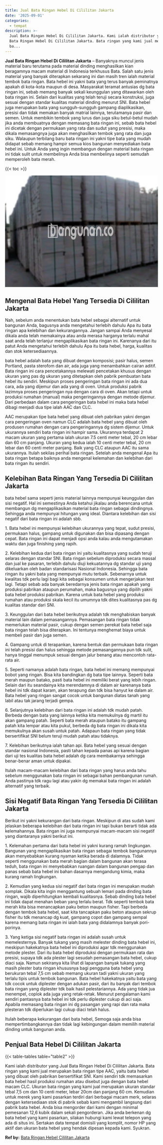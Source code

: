 ```yaml
---
title: Jual Bata Ringan Hebel Di Cililitan Jakarta
date: '2025-09-01'
categories:
  - tempat
description: >-
  Jual Bata Ringan Hebel Di Cililitan Jakarta. Kami ialah distributor yang Jual
  Bata Ringan Hebel Di Cililitan Jakarta. Bata ringan yang kami jual merupakan
  ba...
---
```


**Jual Bata Ringan Hebel Di Cililitan Jakarta** – Banyaknya muncul jenis material baru terutama pada material dinding menghasilkan kian beragamnya macam material di Indonesia terkhusus Bata. Salah satu jenis material yang banyak diterapkan sekarang ini dan masih tren ialah material tembok bata ringan. Bata hebel ini yakni bata yang terus banyak peminatnya apakah di kota-kota maupun di desa. Masyarakat teramat antusias dg bata ringan ini, sebab memang banyak sekali keunggulan yang ditawarkan oleh bata ringan ini. Selain dari kualitas yang telah teruji secara konstruksi, juga sesuai dengan standar kualitas material dinding menurut SNI. Bata hebel juga merupakan bata yang sungguh-sungguh gampang diaplikasikan, presisi dan tidak memakan banyak matrial lainnya, terutamanya pasir dan semen. Untuk membikin tembok yang lurus dan juga siku betul-betul mudah jika anda membuatnya dengan memasang bata ringan ini, sebab bata hebel ini dicetak dengan permukaan yang rata dan sudut yang presisi, maka dikala memasangnya juga akan menghasilkan tembok yang rata dan juga siku. Walaupun terbilang baru bata ringan ini yakni tipe bata yang mudah didapat sebab memang hampir semua kios bangunan menyediakan bata hebel ini. Untuk Anda yang ingin membangun dengan material bata ringan ini tidak sulit untuk membelinya Anda bisa membelinya seperti semudah memperoleh bata merah.

{{< toc >}}

![Jual Bata Ringan Hebel Di Cililitan Jakarta](/images/jual-hebel-murah-17.png)

## Mengenal Bata Hebel Yang Tersedia Di Cililitan Jakarta

Nah, sebelum anda menentukan bata hebel sebagai alternatif untuk bangunan Anda, bagusnya anda mengetahui terlebih dahulu Apa itu bata ringan apa kelebihan dan kekurangannya. Jangan sampai Anda menyesal dikala anda telah memakainya atau anda merasa harganya terlalu mahal saat anda telah terlanjur mengaplikasikan bata ringan ini. Karenanya dari itu patut Anda mengetahui terlebih dahulu Apa itu bata hebel, harga, kualitas dan stok ketersediaannya.

bata hebel adalah bata yang dibuat dengan komposisi; pasir halus, semen Portland, pasta sterofom dan air, ada juga yang menambahkan cairan aditif. Bata ringan ini cara pencetakannya melewati pencetakan khusus dengan ukuran yang pas dg ukuran yang ditetapkan oleh pabrik pembuatan bata hebel itu sendiri. Meskipun proses pengeringan bata ringan ini ada dua cara, ada yang dijemur dan ada yang di oven. Untuk produksi pabrik lazimnya proses pengeringan nya dengan cara di oven. Akan tetapi untuk produksi rumahan (manual) maka pengeringannya dengan metode dijemur. Dari perbedaan dalam cara pengeringan bata hebel ini maka bata hebel dibagi menjadi dua tipe ialah AAC dan CLC.

AAC merupakan tipe bata hebel yang dibuat oleh pabrikan yakni dengan cara pengeringan oven namun CLC adalah bata hebel yang dibuat oleh produsen rumahan dengan cara pengeringannya dg sistem dijemur. Untuk ukurannya sendiri bata ringan ini hampir sama. Ukurannya terdapat 2 macam ukuran yang pertama ialah ukuran 7.5 centi meter tebal, 20 cm lebar dan 60 cm panjang. Ukuran yang kedua ialah 10 centi meter tebal, 20 cm lebar dan 60 centi meter panjang. Baik yang CLC ataupun AAC itu sama ukurannya. Itulah sekilas perihal bata ringan. Setelah anda mengenal Apa itu bata ringan betapa baiknya anda mengenal kelemahan dan kelebihan dari bata ringan itu sendiri.

## Kelebihan Bata Ringan Yang Tersedia Di Cililitan Jakarta

bata hebel sama seperti jenis material lainnya mempunyai keunggulan dan sisi negatif. Hal ini semestinya Anda ketahui jikalau anda berencana untuk membangun dg mengaplikasikan material bata ringan sebagai dindingnya. Sehingga anda mempunyai hitungan yang ideal. Diantara kelebihan dan sisi negatif dari bata ringan ini adalah sbb.

1\. Bata hebel ini mempunyai kelebihan ukurannya yang tepat, sudut presisi, permukaan halus, gampang untuk digunakan dan bisa dipasang dengan cepat. Bata ringan ini dapat menjadi opsi anda kalau anda mengutamakan waktu dan juga finishing yang rapih.

2\. Kelebihan kedua dari bata ringan ini yaitu kualitasnya yang sudah teruji selaras dengan standar SNI. Bata ringan sebelum diproduksi secara massal dan jual ke pasaran, terlebih dahulu diuji kekuatannya dg standar uji yang dikeluarkan oleh badan standarisasi Nasional Indonesia. Sehingga bata ringan itu yakni bata yang mempunyai mutu terbaik. Sebenarnya untuk kwalitas tdk perlu lagi bagi kita sebagai konsumen untuk mengerjakan test lagi. Tetapi sebab ada banyak beredarnya jenis bata ringan apakah yang produksi pabrikan ataupun perumahan, maka bagusnya yang dipilih yakni bata hebel produksi pabrikan. Karena untuk bata hebel yang produksi rumahan atau produksi skala kecil itu umumnya tdk dites kualitasnya pas dg kualitas standar dari SNI.

3\. Keunggulan dari bata hebel berikutnya adalah tdk menghabiskan banyak material lain dalam pemasangannya. Pemasangan bata ringan tidak memerlukan material pasir, cukup dengan semen perekat bata hebel saja bata ringan telah bisa diterapkan. Ini tentunya menghemat biaya untuk membeli pasir dan juga semen.

4\. Gampang untuk di terapankan, karena bentuk dan permukaan bata ringan ini telah presisi dan halus sehingga metode pemasangannya pun tdk sulit, hanya tinggal menumpuk sesuai dengan jalur benang atau mencontoh rata-rata air.

5\. Seperti namanya adalah bata ringan, bata hebel ini memang mempunyai bobot yang ringan. Bisa kita bandingkan dg bata tipe lainnya. Seperti bata merah maupun batako, pasti bata hebel ini memiliki berat yang lebih ringan. Selain dari itu seandainya kita merendamnya di dalam air karenanya bata hebel ini tdk dapat karam, akan terapung dan tdk bisa hanyut ke dalam air. Bata hebel yang ringan sangat cocok untuk bangunan diatas tanah yang labil atau tak jarang terjadi gempa.

6\. Selanjutnya kelebihan dari bata ringan ini adalah tdk mudah patah. Berbeda dengan bata yang lainnya ketika kita memukulnya dg martil itu akan gampang patah. Seperti bata merah ataupun batako itu gampang patah kita lempar atau kita pukul, berbeda dg bata ringan ini dikala kita memukulnya akan susah untuk patah. Adapaun bata ringan yang tidak bersertifikat SNI belum teruji mudah patah atau tidaknya.

7\. Kelebihan berikutnya ialah tahan api. Bata hebel yang sesuai dengan standar nasional Indonesia, pasti tahan kepada panas api karena bagian dari uji tes kualitas bata hebel adalah dg cara membakarnya sehingga benar-benar aman untuk dipakai.

Itulah macam-macam kelebihan dari bata ringan yang harus anda tahu sebelum menggunakan bata ringan ini sebagai bahan pembangunan rumah. Anda pastinya tdk ragu lagi atau yakin dg memakai bata ringan ini adalah alternatif yang terbaik.

## Sisi Negatif Bata Ringan Yang Tersedia Di Cililitan Jakarta

Berikut ini yakni kekurangan dari bata ringan. Meskipun di atas sudah kami jelaskan beberapa kelebihan dari bata ringan ini tapi bukan berarti tidak ada kelemahannya. Bata ringan ini juga mempunyai macam-macam sisi negatif yang diantaranya yakni berikut ini.

1\. Kelemahan pertama dari bata hebel ini yakni kurang ramah lingkungan. Bangunan yang mengaplikasikan bata ringan sebagai tembok bangunannya akan menyebabkan kurang nyaman ketika berada di dalamnya. Tidak seperti menggunakan bata merah bagian dalam bangunan akan terasa teduh, bata ringan ini menyebabkan ruangan dalam bangunan pengap dan panas sebab bata hebel ini bahan dasarnya mengandung kimia, maka kurang ramah lingkungan.

2\. Kemudian yang kedua sisi negatif dari bata ringan ini merupakan mudah somplak. Dikala kita ingin menggantung sebuah lemari pada dinding bata ringan, wajib diperhitungkan kembali kualitasnya. Sebab dinding bata hebel ini tidak dapat menahan beban yang terlalu berat. Tdk seperti tembok bata merah kita bisa menancapkan paku beton maupun fisher. Tapi berbeda dengan tembok bata hebel, saat kita tancapkan paku beton ataupun sekrup fisher itu tdk menancap dg kuat, gampang copot dan gampang sempal karena memang bata ringan ini ialah bata yang didalamnya banyak pori-porinya.

3\. Yang ketiga sisi negatif bata ringan ini adalah susah untuk memelesternya. Banyak tukang yang masih melester dinding bata hebel ini, meskipun hakekatnya bata hebel ini diproduksi agar tdk menggunakan metode plester. Dari itu bata hebel diproduksi dengan permukaan rata dan presisi, supaya tdk ada plester lagi sesudah pemasangan bata hebel, cukup diaci saja. Namun sekiranya kita lihat di lapangan banyak tukang yang masih plester bata ringan khususnya bagi pengguna bata hebel yang berukuran tebal 7,5 cm sebab memang ukuran tadi yakni ukuran yang terlalu tipis untuk tembok bangunan. Bata hebel hakekatnya yaitu bata yang tdk cocok untuk diplester dengan adukan pasir, dari itu banyak dari tembok bata ringan yang diplester tdk baik hasil pelestariannya. Ada yang tidak jua menempel, coplok ada juga yang retak-retak. Menurut pengalaman kami sendiri pantasnya bata hebel ini tdk perlu diplester cukup di aci saja. Apabila memasang bata ringan ini dg pasangan yang rapi dan rata maka plesteran tdk diperlukan lagi cukup diaci telah halus.

Itulah beberapa kekurangan dari bata hebel, Semoga saja anda bisa mempertimbangkannya dan tidak lagi kebingungan dalam memilih material dinding untuk bangunan anda.

## Penjual Bata Hebel Di Cililitan Jakarta

{{< table-tables table="table2" >}}

Kami ialah distributor yang Jual Bata Ringan Hebel Di Cililitan Jakarta. Bata ringan yang kami jual merupakan bata ringan tipe AAC, yaitu bata hebel yang dibuat oleh pabrikan bersertifikat SNI. Kami sendiri tdk memasarkan bata hebel hasil produksi rumahan atau disebut juga dengan bata hebel macam CLC. Ukuran bata ringan yang kami jual merupakan ukuran standar tebal 7,5 cm dan 10 centi meter, lebar 20cm dan panjang 60 cm. Kemudian untuk merek yang kami pasarkan terdiri dari berbagai macam merk, selaras dengan ketersediaan stok di pabrik sebab kami mengambil langsung dari pabrik bata hebel. Anda bisa mengorder dari kami dengan minimal pemesanan 12,6 kubik dalam sekali pengorderan. Jika anda berkenan dg bata hebel yang kami pasarkan, silakan hubungi kami lewat telepon yang ada di situs ini. Sertakan data tempat domisili yang komplit, nomor HP yang aktif dan ukuran bata hebel yang hendak dipesan kepada kami. Syukran.

**Ref by:** [Bata Ringan Hebel Cililitan Jakarta](https://id.wikipedia.org/wiki/Bata)

